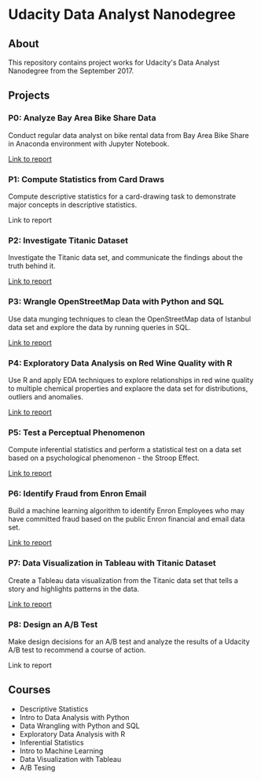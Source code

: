 
# Udacity Data Analyst Nanodegree

## About

This repository contains project works for Udacity's Data Analyst Nanodegree from the September 2017.

## Projects

### P0: Analyze Bay Area Bike Share Data
Conduct regular data analyst on bike rental data from Bay Area Bike Share in Anaconda environment with Jupyter Notebook.

[Link to report](./P0/Bay_Area_Bike_Share_Data_Analysis.ipynb)

### P1: Compute Statistics from Card Draws
Compute descriptive statistics for a card-drawing task to demonstrate major concepts in descriptive statistics.

Link to report

### P2: Investigate Titanic Dataset
Investigate the Titanic data set, and communicate the findings about the truth behind it.

[Link to report](./P2/Titanic_Data_Investigation.ipynb)

### P3: Wrangle OpenStreetMap Data with Python and SQL
Use data munging techniques to clean the OpenStreetMap data of Istanbul data set and explore the data by running queries in SQL.

[Link to report](./P3/OpenStreetMap_Data_Wrangling.ipynb)

### P4: Exploratory Data Analysis on Red Wine Quality with R
Use R and apply EDA techniques to explore relationships in red wine quality to multiple chemical properties and explaore the data set for distributions, outliers and anomalies.

[Link to report](./P4/Red_Wine_Quality_EDA.rmd)

### P5: Test a Perceptual Phenomenon
Compute inferential statistics and perform a statistical test on a data set based on a psychological phenomenon - the Stroop Effect.

[Link to report](./P5/Stroop_Effec_Test_Report.ipynb)

### P6: Identify Fraud from Enron Email
Build a machine learning algorithm to identify Enron Employees who may have committed fraud based on the public Enron financial and email data set.

[Link to report](./P6/Report.ipynb)

### P7: Data Visualization in Tableau with Titanic Dataset
Create a Tableau data visualization from the Titanic data set that tells a story and highlights patterns in the data.

[Link to report](./P7/Report.ipynb)

### P8: Design an A/B Test
Make design decisions for an A/B test and analyze the results of a Udacity A/B test to recommend a course of action.

Link to report

## Courses

* Descriptive Statistics
* Intro to Data Analysis with Python
* Data Wrangling with Python and SQL
* Exploratory Data Analysis with R
* Inferential Statistics
* Intro to Machine Learning
* Data Visualization with Tableau
* A/B Tesing
